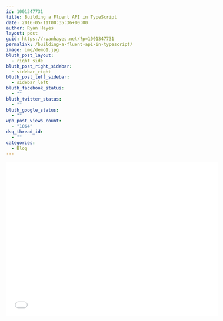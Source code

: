 ```yaml
---
id: 1001347731
title: Building a Fluent API in TypeScript
date: 2016-05-11T00:35:36+00:00
author: Ryan Hayes
layout: post
guid: https://ryanhayes.net/?p=1001347731
permalink: /building-a-fluent-api-in-typescript/
image: img/demo1.jpg
bluth_post_layout:
  - right_side
bluth_post_right_sidebar:
  - sidebar_right
bluth_post_left_sidebar:
  - sidebar_left
bluth_facebook_status:
  - ""
bluth_twitter_status:
  - ""
bluth_google_status:
  - ""
wpb_post_views_count:
  - "1064"
dsq_thread_id:
  - ""
categories:
  - Blog
---
```


<iframe src="//slides.com/ryanhayes/building-a-fluent-api-in-typescript/embed" width="576" height="420" scrolling="no" frameborder="0" webkitallowfullscreen mozallowfullscreen allowfullscreen></iframe>